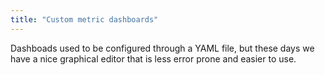 ```yaml
---
title: "Custom metric dashboards"
---
```


Dashboads used to be configured through a YAML file, but these days we have a nice graphical editor that is less error prone and easier to use.
